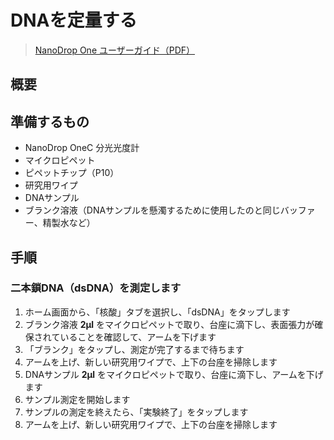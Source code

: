 # DNAを定量する
> [NanoDrop One ユーザーガイド（PDF）](https://assets.thermofisher.com/TFS-Assets/CAD/manuals/3091-NanoDrop-One-User-Guide-v1.3-sw-JAPANESE.pdf)

## 概要

## 準備するもの
- NanoDrop OneC 分光光度計
- マイクロピペット
- ピペットチップ（P10）
- 研究用ワイプ
- DNAサンプル
- ブランク溶液（DNAサンプルを懸濁するために使用したのと同じバッファー、精製水など）

## 手順

### 二本鎖DNA（dsDNA）を測定します
1. ホーム画面から、「核酸」タブを選択し、「dsDNA」をタップします
2. ブランク溶液 **2μl** をマイクロピペットで取り、台座に滴下し、表面張力が確保されていることを確認して、アームを下げます
3. 「ブランク」をタップし、測定が完了するまで待ちます
4. アームを上げ、新しい研究用ワイプで、上下の台座を掃除します
5. DNAサンプル **2μl** をマイクロピペットで取り、台座に滴下し、アームを下げます
6. サンプル測定を開始します
7. サンプルの測定を終えたら、「実験終了」をタップします
8. アームを上げ、新しい研究用ワイプで、上下の台座を掃除します

